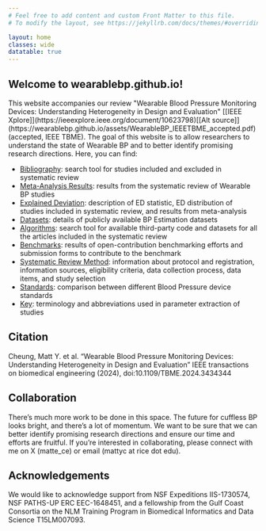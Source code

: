 ```yaml
---
# Feel free to add content and custom Front Matter to this file.
# To modify the layout, see https://jekyllrb.com/docs/themes/#overriding-theme-defaults

layout: home
classes: wide
datatable: true
---
```


<h2> Welcome to <b>wearablebp.github.io</b>!</h2> 
This website accompanies our review "Wearable Blood Pressure Monitoring Devices: Understanding Heterogeneity in Design and Evaluation" [[IEEE Xplore]](https://ieeexplore.ieee.org/document/10623798)[[Alt source]](https://wearablebp.github.io/assets/WearableBP_IEEETBME_accepted.pdf) (accepted, IEEE TBME). The goal of this website is to allow researchers to understand the state of Wearable BP and to better identify promising research directions. Here, you can find:

<ul>
	<li> <a href="{{site.baseurl}}/bib/">Bibliography</a>: search tool for studies included and excluded in systematic review </li>
	<li> <a href="{{site.baseurl}}/meta/">Meta-Analysis Results</a>: results from the systematic review of Wearable BP studies </li>
	<li> <a href="{{site.baseurl}}/ed/">Explained Deviation</a>: description of ED statistic, ED distribution of studies included in systematic review, and results from meta-analysis </li>
	<li> <a href="{{site.baseurl}}/datasets/">Datasets</a>: details of publicly available BP Estimation datasets </li>
	<li> <a href="{{site.baseurl}}/algos/">Algorithms</a>: search tool for available third-party code and datasets for all the articles included in the systematic review </li>
	<li> <a href="{{site.baseurl}}/benchmarks/">Benchmarks</a>: results of open-contribution benchmarking efforts and submission forms to contribute to the benchmark </li>
	<li> <a href="{{site.baseurl}}/methods/">Systematic Review Method</a>: information about protocol and registration, information sources, eligibility criteria, data collection process, data items, and study selection  </li>
	<li> <a href="{{site.baseurl}}/standards/">Standards</a>: comparison between different Blood Pressure device standards </li>
	<li> <a href="{{site.baseurl}}/key/">Key</a>: terminology and abbreviations used in parameter extraction of studies </li>
</ul>

<h2> Citation </h2>

Cheung, Matt Y. et al. “Wearable Blood Pressure Monitoring Devices: Understanding Heterogeneity in Design and Evaluation” IEEE transactions on biomedical engineering (2024), doi:10.1109/TBME.2024.3434344

<h2> Collaboration </h2>

There’s much more work to be done in this space. The future for cuffless BP looks bright, and there’s a lot of momentum. We want to be sure that we can better identify promising research directions and ensure our time and efforts are fruitful. If you’re interested in collaborating, please connect with me on X (matte_ce) or email (mattyc at rice dot edu).

<h2> Acknowledgements </h2>

We would like to acknowledge support from NSF Expeditions IIS-1730574, NSF PATHS-UP ERC EEC-1648451, and a fellowship from the Gulf Coast Consortia on the NLM Training Program in Biomedical Informatics and Data Science T15LM007093.
